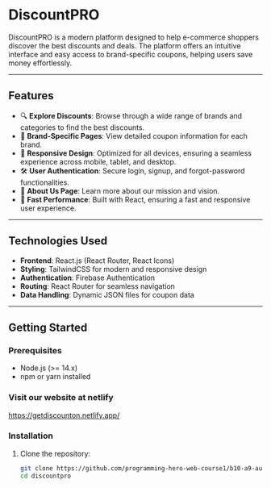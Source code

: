 # DiscountPRO

DiscountPRO is a modern platform designed to help e-commerce shoppers discover the best discounts and deals. The platform offers an intuitive interface and easy access to brand-specific coupons, helping users save money effortlessly.

---

## Features

- 🔍 **Explore Discounts**: Browse through a wide range of brands and categories to find the best discounts.
- 🔗 **Brand-Specific Pages**: View detailed coupon information for each brand.
- 📱 **Responsive Design**: Optimized for all devices, ensuring a seamless experience across mobile, tablet, and desktop.
- 🛠️ **User Authentication**: Secure login, signup, and forgot-password functionalities.
- 🌟 **About Us Page**: Learn more about our mission and vision.
- 🚀 **Fast Performance**: Built with React, ensuring a fast and responsive user experience.

---

## Technologies Used

- **Frontend**: React.js (React Router, React Icons)
- **Styling**: TailwindCSS for modern and responsive design
- **Authentication**: Firebase Authentication
- **Routing**: React Router for seamless navigation
- **Data Handling**: Dynamic JSON files for coupon data

---

## Getting Started

### Prerequisites
- Node.js (>= 14.x)
- npm or yarn installed

### Visit our website at netlify
https://getdiscounton.netlify.app/

### Installation

1. Clone the repository:
   ```bash
   git clone https://github.com/programming-hero-web-course1/b10-a9-authentication-Parvez-Himu.git
   cd discountpro
